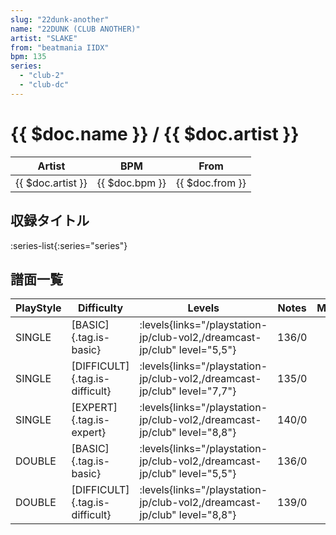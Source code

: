```yaml
---
slug: "22dunk-another"
name: "22DUNK (CLUB ANOTHER)"
artist: "SLAKE"
from: "beatmania IIDX"
bpm: 135
series:
  - "club-2"
  - "club-dc"
---
```


# {{ $doc.name }} / {{ $doc.artist }}

|Artist|BPM|From|
|------|---|----|
|{{ $doc.artist }}|{{ $doc.bpm }}|{{ $doc.from }}|

## 収録タイトル

:series-list{:series="series"}

## 譜面一覧

|PlayStyle|Difficulty|Levels|Notes|Movie|
|---------|----------|------|-----|-----|
|SINGLE|[BASIC]{.tag.is-basic}| :levels{links="/playstation-jp/club-vol2,/dreamcast-jp/club" level="5,5"}|136/0||
|SINGLE|[DIFFICULT]{.tag.is-difficult}| :levels{links="/playstation-jp/club-vol2,/dreamcast-jp/club" level="7,7"}|135/0||
|SINGLE|[EXPERT]{.tag.is-expert}| :levels{links="/playstation-jp/club-vol2,/dreamcast-jp/club" level="8,8"}|140/0||
|DOUBLE|[BASIC]{.tag.is-basic}| :levels{links="/playstation-jp/club-vol2,/dreamcast-jp/club" level="5,5"}|136/0||
|DOUBLE|[DIFFICULT]{.tag.is-difficult}| :levels{links="/playstation-jp/club-vol2,/dreamcast-jp/club" level="8,8"}|139/0||
